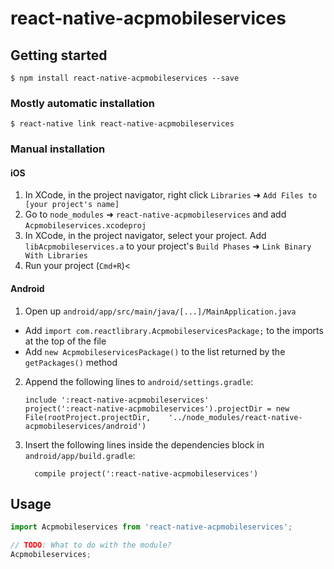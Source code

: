 # react-native-acpmobileservices

## Getting started

`$ npm install react-native-acpmobileservices --save`

### Mostly automatic installation

`$ react-native link react-native-acpmobileservices`

### Manual installation


#### iOS

1. In XCode, in the project navigator, right click `Libraries` ➜ `Add Files to [your project's name]`
2. Go to `node_modules` ➜ `react-native-acpmobileservices` and add `Acpmobileservices.xcodeproj`
3. In XCode, in the project navigator, select your project. Add `libAcpmobileservices.a` to your project's `Build Phases` ➜ `Link Binary With Libraries`
4. Run your project (`Cmd+R`)<

#### Android

1. Open up `android/app/src/main/java/[...]/MainApplication.java`
  - Add `import com.reactlibrary.AcpmobileservicesPackage;` to the imports at the top of the file
  - Add `new AcpmobileservicesPackage()` to the list returned by the `getPackages()` method
2. Append the following lines to `android/settings.gradle`:
  	```
  	include ':react-native-acpmobileservices'
  	project(':react-native-acpmobileservices').projectDir = new File(rootProject.projectDir, 	'../node_modules/react-native-acpmobileservices/android')
  	```
3. Insert the following lines inside the dependencies block in `android/app/build.gradle`:
  	```
      compile project(':react-native-acpmobileservices')
  	```


## Usage
```javascript
import Acpmobileservices from 'react-native-acpmobileservices';

// TODO: What to do with the module?
Acpmobileservices;
```
